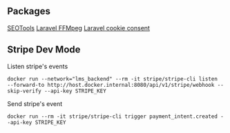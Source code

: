 ## Packages

[SEOTools](https://github.com/artesaos/seotools)
[Laravel FFMpeg](https://packagist.org/packages/pbmedia/laravel-ffmpeg)
[Laravel cookie consent](https://github.com/spatie/laravel-cookie-consent)


## Stripe Dev Mode

Listen stripe's events

```
docker run --network="lms_backend" --rm -it stripe/stripe-cli listen    --forward-to http://host.docker.internal:8080/api/v1/stripe/webhook --skip-verify --api-key STRIPE_KEY
```

Send stripe's event
```
docker run --rm -it stripe/stripe-cli trigger payment_intent.created --api-key STRIPE_KEY
```